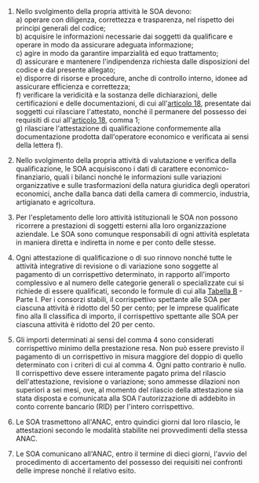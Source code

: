 1. Nello svolgimento della propria attività le SOA devono:<br>a) operare con diligenza, correttezza e trasparenza, nel rispetto dei principi generali del codice;<br>b) acquisire le informazioni necessarie dai soggetti da qualificare e operare in modo da assicurare adeguata informazione;<br>c) agire in modo da garantire imparzialità ed equo trattamento;<br>d) assicurare e mantenere l'indipendenza richiesta dalle disposizioni del codice e dal presente allegato;<br>e) disporre di risorse e procedure, anche di controllo interno, idonee ad assicurare efficienza e correttezza;<br>f) verificare la veridicità e la sostanza delle dichiarazioni, delle certificazioni e delle documentazioni, di cui all'[articolo 18](/allegato-2.12-articolo-18/1), presentate dai soggetti cui rilasciare l'attestato, nonché il permanere del possesso dei requisiti di cui all'[articolo 18](/allegato-2.12-articolo-18/1), comma 1;<br>g) rilasciare l'attestazione di qualificazione conformemente alla documentazione prodotta dall'operatore economico e verificata ai sensi della lettera f).

2. Nello svolgimento della propria attività di valutazione e verifica della qualificazione, le SOA acquisiscono i dati di carattere economico-finanziario, quali i bilanci nonché le informazioni sulle variazioni organizzative e sulle trasformazioni della natura giuridica degli operatori economici, anche dalla banca dati della camera di commercio, industria, artigianato e agricoltura.

3. Per l'espletamento delle loro attività istituzionali le SOA non possono ricorrere a prestazioni di soggetti esterni alla loro organizzazione aziendale. Le SOA sono comunque responsabili di ogni attività espletata in maniera diretta e indiretta in nome e per conto delle stesse.

4. Ogni attestazione di qualificazione o di suo rinnovo nonché tutte le attività integrative di revisione o di variazione sono soggette al pagamento di un corrispettivo determinato, in rapporto all'importo complessivo e al numero delle categorie generali o specializzate cui si richiede di essere qualificati, secondo le formule di cui alla [Tabella B](/allegato-2.12-tabella-b/1) - Parte I. Per i consorzi stabili, il corrispettivo spettante alle SOA per ciascuna attività è ridotto del 50 per cento; per le imprese qualificate fino alla II classifica di importo, il corrispettivo spettante alle SOA per ciascuna attività è ridotto del 20 per cento.

5. Gli importi determinati ai sensi del comma 4 sono considerati corrispettivo minimo della prestazione resa. Non può essere previsto il pagamento di un corrispettivo in misura maggiore del doppio di quello determinato con i criteri di cui al comma 4. Ogni patto contrario è nullo. Il corrispettivo deve essere interamente pagato prima del rilascio dell'attestazione, revisione o variazione; sono ammesse dilazioni non superiori a sei mesi, ove, al momento del rilascio della attestazione sia stata disposta e comunicata alla SOA l'autorizzazione di addebito in conto corrente bancario (RID) per l'intero corrispettivo.

6. Le SOA trasmettono all'ANAC, entro quindici giorni dal loro rilascio, le attestazioni secondo le modalità stabilite nei provvedimenti della stessa ANAC.

7. Le SOA comunicano all'ANAC, entro il termine di dieci giorni, l'avvio del procedimento di accertamento del possesso dei requisiti nei confronti delle imprese nonché il relativo esito.
